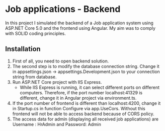 # Job applications  - Backend
In this project I simulated the backend of a Job application system using ASP.NET Core 5.0 and the frontend using Angular. My aim was to comply with SOLID coding principles.

## Installation
1. First of all, you need to open backend solution. 
2. The second step is to modify the database connection string. Change it in appsettings.json -> appsettings.Development.json to your connection string from database.
3. Run ASP.NET Core project with IIS Express.
   * While IIS Express is running, it can select different ports on different computers. Therefore, if the port number localhost:41329 is different, change it in Angular 
   project via environment.ts.
4. If the port number of frontend is different than localhost:4200, change it in Startup.cs in function Configure via app.UseCors. Without this frontend will
not be able to access backend because of CORS policy. 
5. The access data for admin (displaying all received job applications) are Username : HrAdmin and Password: Admin
